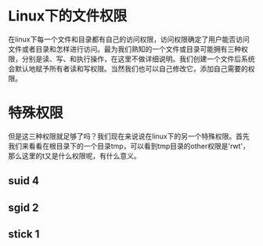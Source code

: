 # Linux下的文件权限

在linux下每一个文件和目录都有自己的访问权限，访问权限确定了用户能否访问文件或者目录和怎样进行访问。最为我们熟知的一个文件或目录可能拥有三种权限，分别是读、写、和执行操作，在这里不做详细说明。我们创建一个文件后系统会默认地赋予所有者读和写权限。当然我们也可以自己修改它，添加自己需要的权限。

# 特殊权限

但是这三种权限就足够了吗？我们现在来说说在linux下的另一个特殊权限。首先我们来看看在根目录下的一个目录tmp，可以看到tmp目录的other权限是'rwt'，那么这里的t又是什么权限呢，有什么意义。


## suid	4
## sgid	2
## stick 1


